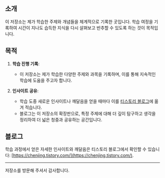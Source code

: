 ## 소개

이 저장소는 제가 학습한 주제와 개념들을 체계적으로 기록한 곳입니다. 학습 여정을 기록하여 시간이 지나도 습득한 지식을 다시 살펴보고 반추할 수 있도록 하는 것이 목적입니다.

## 목적

1. **학습 진행 기록**:
   - 이 저장소는 제가 학습한 다양한 주제와 과목을 기록하며, 이를 통해 지속적인 학습에 도움을 주고자 합니다.

2. **인사이트 공유**:
   - 학습 도중 새로운 인사이트나 깨달음을 얻을 때마다 이를 [티스토리 블로그](https://chenjing.tistory.com/)에 옮겨 적습니다.
   - 블로그는 이 저장소의 확장판으로, 특정 주제에 대해 더 깊이 탐구하고 생각을 정리하여 더 넓은 청중과 공유하는 공간입니다.

## 블로그

학습 과정에서 얻은 자세한 인사이트와 깨달음은 티스토리 블로그에서 확인할 수 있습니다: [https://chenjing.tistory.com/](https://chenjing.tistory.com/).

---

저장소를 방문해 주셔서 감사합니다.
